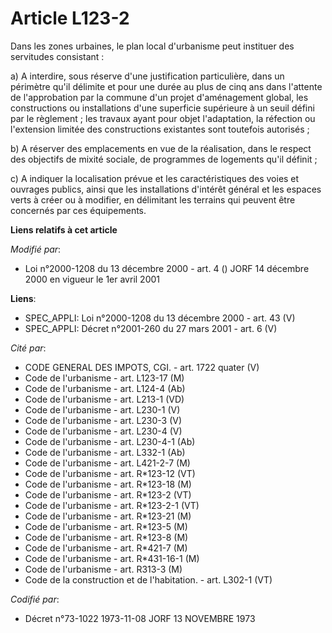 # Article L123-2

Dans les zones urbaines, le plan local d'urbanisme peut instituer des servitudes consistant :

a) A interdire, sous réserve d'une justification particulière, dans un périmètre qu'il délimite et pour une durée au plus de
cinq ans dans l'attente de l'approbation par la commune d'un projet d'aménagement global, les constructions ou installations
d'une superficie supérieure à un seuil défini par le règlement ; les travaux ayant pour objet l'adaptation, la réfection ou
l'extension limitée des constructions existantes sont toutefois autorisés ;

b) A réserver des emplacements en vue de la réalisation, dans le respect des objectifs de mixité sociale, de programmes de
logements qu'il définit ;

c) A indiquer la localisation prévue et les caractéristiques des voies et ouvrages publics, ainsi que les installations
d'intérêt général et les espaces verts à créer ou à modifier, en délimitant les terrains qui peuvent être concernés par ces
équipements.

**Liens relatifs à cet article**

_Modifié par_:

  - Loi n°2000-1208 du 13 décembre 2000 - art. 4 () JORF 14 décembre 2000 en vigueur le 1er avril 2001

**Liens**:

  - SPEC_APPLI: Loi n°2000-1208 du 13 décembre 2000 - art. 43 (V)
  - SPEC_APPLI: Décret n°2001-260 du 27 mars 2001 - art. 6 (V)

_Cité par_:

  - CODE GENERAL DES IMPOTS, CGI. - art. 1722 quater (V)
  - Code de l'urbanisme - art. L123-17 (M)
  - Code de l'urbanisme - art. L124-4 (Ab)
  - Code de l'urbanisme - art. L213-1 (VD)
  - Code de l'urbanisme - art. L230-1 (V)
  - Code de l'urbanisme - art. L230-3 (V)
  - Code de l'urbanisme - art. L230-4 (V)
  - Code de l'urbanisme - art. L230-4-1 (Ab)
  - Code de l'urbanisme - art. L332-1 (Ab)
  - Code de l'urbanisme - art. L421-2-7 (M)
  - Code de l'urbanisme - art. R*123-12 (VT)
  - Code de l'urbanisme - art. R*123-18 (M)
  - Code de l'urbanisme - art. R*123-2 (VT)
  - Code de l'urbanisme - art. R*123-2-1 (VT)
  - Code de l'urbanisme - art. R*123-21 (M)
  - Code de l'urbanisme - art. R*123-5 (M)
  - Code de l'urbanisme - art. R*123-8 (M)
  - Code de l'urbanisme - art. R*421-7 (M)
  - Code de l'urbanisme - art. R*431-16-1 (M)
  - Code de l'urbanisme - art. R313-3 (M)
  - Code de la construction et de l'habitation. - art. L302-1 (VT)

_Codifié par_:

  - Décret n°73-1022 1973-11-08 JORF 13 NOVEMBRE 1973
